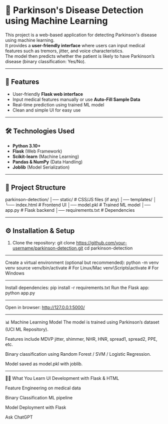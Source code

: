 # 🧠 Parkinson's Disease Detection using Machine Learning

This project is a web-based application for detecting Parkinson's disease using machine learning.  
It provides a **user-friendly interface** where users can input medical features such as tremors, jitter, and voice characteristics.  
The model then predicts whether the patient is likely to have Parkinson’s disease (binary classification: Yes/No).

---

## 🚀 Features
- User-friendly **Flask web interface**  
- Input medical features manually or use **Auto-Fill Sample Data**  
- Real-time prediction using trained ML model  
- Clean and simple UI for easy use  

---

## 🛠️ Technologies Used
- **Python 3.10+**
- **Flask** (Web Framework)
- **Scikit-learn** (Machine Learning)
- **Pandas & NumPy** (Data Handling)
- **Joblib** (Model Serialization)

---

## 📂 Project Structure
parkinson-detection/
│── static/ # CSS/JS files (if any)
│── templates/
│ └── index.html # Frontend UI
│── model.pkl # Trained ML model
│── app.py # Flask backend
│── requirements.txt # Dependencies




---

## ⚙️ Installation & Setup

1. Clone the repository:
  git clone https://github.com/your-username/parkinson-detection.git
  cd parkinson-detection

---
Create a virtual environment (optional but recommended):
python -m venv venv
source venv/bin/activate   # For Linux/Mac
venv\Scripts\activate      # For Windows

---
Install dependencies:
pip install -r requirements.txt
Run the Flask app:
python app.py


---
Open in browser:
http://127.0.0.1:5000/

---
📊 Machine Learning Model
The model is trained using Parkinson’s dataset (UCI ML Repository).

Features include MDVP jitter, shimmer, NHR, HNR, spread1, spread2, PPE, etc.

Binary classification using Random Forest / SVM / Logistic Regression.

Model saved as model.pkl with joblib.


---
🧑‍💻 What You Learn
UI Development with Flask & HTML

Feature Engineering on medical data

Binary Classification ML pipeline

Model Deployment with Flask








Ask ChatGPT
